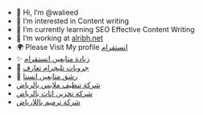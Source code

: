 - 👋 Hi, I’m @walieed
- 👀 I’m interested in Content writing
- 🌱 I’m currently learning SEO Effective Content Writing
- 💞️ I’m working at <a href="https://www.alribh.net/" title="موقع الربح دوت نت">alribh.net</a>
- 🌍 Please Visit My profile <a href="https://www.alribh.net/search/label/%D8%A7%D9%86%D8%B3%D8%AA%D9%82%D8%B1%D8%A7%D9%85" title="انستقرام">انستقرام</a>
- ✨ <a href="https://www.alribh.net/2021/10/increase-free-instagram-followers.html" title="زيادة متابعين انستقرام">زيادة متابعين انستقرام</a>
- 🚀 <a href="https://www.alribh.net/2022/01/telegram-dating-group.html" title="جروبات تليجرام تعارف">جروبات تليجرام تعارف</a>
- 🙌 <a href="https://www.alribh.net/2022/01/smash-followers-insta.html" title="رشق متابعين انستا">رشق متابعين انستا</a>
- <a href="https://roovservices.com/%D8%B4%D8%B1%D9%83%D8%A9-%D8%AA%D9%86%D8%B8%D9%8A%D9%81-%D9%85%D9%86%D8%A7%D8%B2%D9%84-%D8%A8%D8%A7%D9%84%D8%B1%D9%8A%D8%A7%D8%B6/" title="شركة تنظيف ملابس بالرياض">شركة تنظيف ملابس بالرياض</a>
- <a href="https://althurayaa.com/service/%D8%B4%D8%B1%D9%83%D8%A9-%D8%AA%D8%AE%D8%B2%D9%8A%D9%86-%D8%A7%D8%AB%D8%A7%D8%AB-%D8%A8%D8%A7%D9%84%D8%B1%D9%8A%D8%A7%D8%B6/" title="شركة تخزين اثاث بالرياض">شركة تخزين اثاث بالرياض</a>
- <a href="https://mamrservices.com/%D8%B4%D8%B1%D9%83%D8%A9-%D8%AA%D8%B1%D9%85%D9%8A%D9%85-%D8%A8%D8%A7%D9%84%D8%B1%D9%8A%D8%A7%D8%B6-%D8%A8%D8%A3%D8%B3%D8%B9%D8%A7%D8%B1-%D8%AA%D9%86%D8%A7%D9%81%D8%B3%D9%8A%D8%A9" title="شركة ترميم بالرياض">شركة ترميم باللارياض</a>
<!---
Walieed/Walieed is a ✨ special ✨ repository because its `README.md` (this file) appears on your GitHub profile.
You can click the Preview link to take a look at your changes.
--->
